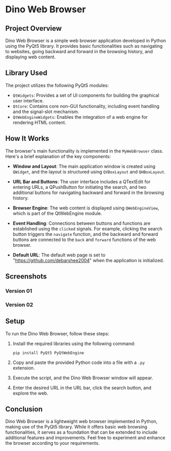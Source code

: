 # Dino Web Browser

## Project Overview
Dino Web Browser is a simple web browser application developed in Python using the PyQt5 library. It provides basic functionalities such as navigating to websites, going backward and forward in the browsing history, and displaying web content.

## Library Used
The project utilizes the following PyQt5 modules:
- `QtWidgets`: Provides a set of UI components for building the graphical user interface.
- `QtCore`: Contains core non-GUI functionality, including event handling and the signal-slot mechanism.
- `QtWebEngineWidgets`: Enables the integration of a web engine for rendering HTML content.

## How It Works
The browser's main functionality is implemented in the `MyWebBrowser` class. Here's a brief explanation of the key components:

- **Window and Layout**: The main application window is created using `QWidget`, and the layout is structured using `QVBoxLayout` and `QHBoxLayout`.

- **URL Bar and Buttons**: The user interface includes a QTextEdit for entering URLs, a QPushButton for initiating the search, and two additional buttons for navigating backward and forward in the browsing history.

- **Browser Engine**: The web content is displayed using `QWebEngineView`, which is part of the QtWebEngine module.

- **Event Handling**: Connections between buttons and functions are established using the `clicked` signals. For example, clicking the search button triggers the `navigate` function, and the backward and forward buttons are connected to the `back` and `forward` functions of the web browser.

- **Default URL**: The default web page is set to "https://github.com/debarshee2004" when the application is initialized.

## Screenshots

### Version 01

### Version 02

## Setup
To run the Dino Web Browser, follow these steps:

1. Install the required libraries using the following command:
    ```
    pip install PyQt5 PyQtWebEngine
    ```

2. Copy and paste the provided Python code into a file with a `.py` extension.

3. Execute the script, and the Dino Web Browser window will appear.

4. Enter the desired URL in the URL bar, click the search button, and explore the web.

## Conclusion
Dino Web Browser is a lightweight web browser implemented in Python, making use of the PyQt5 library. While it offers basic web browsing functionalities, it serves as a foundation that can be extended to include additional features and improvements. Feel free to experiment and enhance the browser according to your requirements.